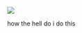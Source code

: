 ![](https://64.media.tumblr.com/3fd8ce08c3e88373f72d200fab93d549/4e4310cb590abe7b-3f/s500x750/f5789cd864ad9a6ac6e2e99ca03e45607b55e3a1.gifv)

how the hell do i do this
